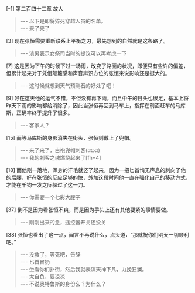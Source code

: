 
[-1] 第二百四十二章 故人
>--- 以下是即将猝死穿越人员的名单。<br>
>--- 来了来了<br>

[3] 现在张恒需要重新联系上平衡之刃，最先想到的自然就是这条路了。
>--- 渣男表示女祭司当时的提议可以再考虑一下<br>

[7] 这是因为下午的时候下过一场雨，改变了路面的状况，即便只有些许的偏差，但累计起来对于凭借颠簸感和声音辨识方位的张恒来说影响还是挺大的。
>--- 这时候就想到天气预测石的好处了吧！<br>

[9] 好在这天他的运气不错，不但没有再下雨，而且中午的日头也很足，基本上将昨天下雨的影响都给消除了，因此当张恒再回到马车上，指挥在前面赶车的马库斯，正确率终于提升了很多。
>--- 客家人？<br>

[15] 而等马库斯的身影消失在街头，张恒则戴上了兜帽。
>--- 来了来了，白袍兜帽刺客(ಡωಡ)<br>
>--- 我的刺客之魂燃烧起来了[fn=4]<br>

[18] 而他刚一落地，浑身的汗毛就竖了起来，因为一把匕首悄无声息的刺向了他的后腰，好在张恒的反应足够的快，外加这段时间他一直在强化自己的移动方式，才能在千钧一发之际躲过了这一刀。
>--- 你需要一个七彩大腰子<br>

[37] 倒不是因为看张恒不爽，而是因为手头上还有其他要紧的事情要做。
>--- 刚刚出来的急，遥控器开关还没关<br>

[38] 张恒也看出了这一点，闻言不再说什么，点头道，“那就祝你们明天一切顺利吧。”
>--- 没救了，等死吧，告辞<br>
>--- 匕首冒奶<br>
>--- 坐看你们扑街，然后我就表演天神下凡，力挽狂澜。<br>
>--- 太自负，要凉凉<br>
>--- 不说奥特鲁斯的身份么？为什么？<br>
